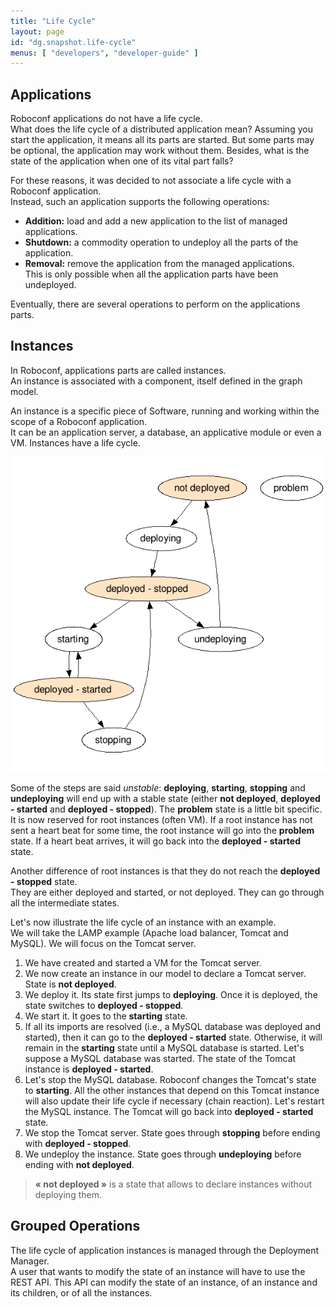```yaml
---
title: "Life Cycle"
layout: page
id: "dg.snapshot.life-cycle"
menus: [ "developers", "developer-guide" ]
---
```


## Applications

Roboconf applications do not have a life cycle.  
What does the life cycle of a distributed application mean? Assuming
you start the application, it means all its parts are started. But some parts may be
optional, the application may work without them. Besides, what is the state of the application
when one of its vital part falls?

For these reasons, it was decided to not associate a life cycle with a Roboconf application.  
Instead, such an application supports the following operations:

* **Addition:** load and add a new application to the list of managed applications.
* **Shutdown:** a commodity operation to undeploy all the parts of the application.
* **Removal:** remove the application from the managed applications.  
This is only possible when all the application parts have been undeployed.

Eventually, there are several operations to perform on the applications parts.


## Instances

In Roboconf, applications parts are called instances.  
An instance is associated with a component, itself defined in the graph model.

An instance is a specific piece of Software, running and working within the scope of a Roboconf application.  
It can be an application server, a database, an applicative module or even a VM. Instances have a life cycle.  

<img src="/resources/img/instance-life-cycle.png" alt="The life cycle of an instance" />

Some of the steps are said *unstable*: **deploying**, **starting**, **stopping** and **undeploying** will 
end up with a stable state (either **not deployed**, **deployed - started** and **deployed - stopped**). 
The **problem** state is a little bit specific.
It is now reserved for root instances (often VM). If a root instance has not sent a heart beat for some time,
the root instance will go into the **problem** state. If a heart beat arrives, it will go back into the **deployed - started**
state.

Another difference of root instances is that they do not reach the **deployed - stopped** state.  
They are either deployed and started, or not deployed. They can go through all the intermediate states.

Let's now illustrate the life cycle of an instance with an example.  
We will take the LAMP example (Apache load balancer, Tomcat and MySQL). We will focus on the Tomcat server.

1. We have created and started a VM for the Tomcat server.
2. We now create an instance in our model to declare a Tomcat server. State is **not deployed**.
3. We deploy it. Its state first jumps to **deploying**. Once it is deployed, the state switches to **deployed - stopped**.
4. We start it. It goes to the **starting** state.
5. If all its imports are resolved (i.e., a MySQL database was deployed and started), then it can go to the **deployed - started** state.
Otherwise, it will remain in the **starting** state until a MySQL database is started. Let's suppose a MySQL database was started. The
state of the Tomcat instance is **deployed - started**.
6. Let's stop the MySQL database. Roboconf changes the Tomcat's state to **starting**. All the other instances that depend on this
Tomcat instance will also update their life cycle if necessary (chain reaction). Let's restart the MySQL instance. The Tomcat will go back
into **deployed - started** state.
7. We stop the Tomcat server. State goes through **stopping** before ending with **deployed - stopped**.
8. We undeploy the instance. State goes through **undeploying** before ending with **not deployed**.

> **&laquo; not deployed &raquo;** is a state that allows to declare instances without deploying them.


## Grouped Operations

The life cycle of application instances is managed through the Deployment Manager.  
A user that wants to modify the state of an instance will have to use the REST API. This API
can modify the state of an instance, of an instance and its children, or of all the instances.
